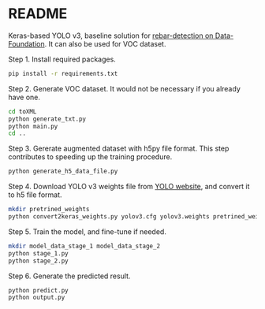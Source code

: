 # README

Keras-based YOLO v3, baseline solution for [rebar-detection on Data-Foundation](https://www.datafountain.cn/competitions/332/details/rule). It can also be used for VOC dataset.

Step 1. Install required packages.

``` bash
pip install -r requirements.txt
```

Step 2. Generate VOC dataset. It would not be necessary if you already have one.

``` bash
cd toXML
python generate_txt.py
python main.py
cd ..
```

Step 3. Gererate augmented dataset with h5py file format. This step contributes to speeding up the training procedure.

``` bash
python generate_h5_data_file.py
```

Step 4. Download YOLO v3 weights file from [YOLO website](https://pjreddie.com/darknet/yolo/), and convert it to h5 file format.

``` bash
mkdir pretrined_weights
python convert2keras_weights.py yolov3.cfg yolov3.weights pretrined_weights/yolo.h5
```

Step 5. Train the model, and fine-tune if needed.

``` bash
mkdir model_data_stage_1 model_data_stage_2
python stage_1.py
python stage_2.py
```

Step 6. Generate the predicted result.

``` bash
python predict.py
python output.py
```
